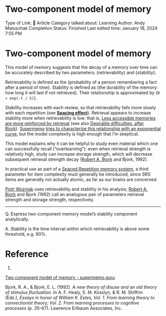 # Two-component model of memory

Type of Link: 📝 Article
Category talked about: Learning
Author: Andy Matuschak
Completion Status: Finished
Last edited time: January 18, 2024 7:55 PM

# **Two-component model of memory**

This model of memory suggests that the decay of a memory over time can be accurately described by two parameters: {retrievability} and {stability}.

Retrievability is defined as the {probability of a person remembering a fact after a period of time}. Stability is defined as {the durability of the memory: how long it will last if not retrieved}. Their relationship is approximated by {`R ∝ exp(-t / S)`}.

Stability increases with each review, so that retrievability falls more slowly with each repetition (see [**Spacing effect**](Spacing%20effect.md)). Retrieval appears to increase stability more when retrievability is low: that is, [Less accessible memories are more reinforced by retrieval](Less%20accessible%20memories%20are%20more%20reinforced%20by%20retrieval.md) (see also [Desirable difficulties, after Bjork](Desirable%20difficulties,%20after%20Bjork.md)). [Supermemo](https://notes.andymatuschak.org/z2oUypiCEtPaDqNjbUsawCj) [tries to characterize this relationship with an exponential curve](https://supermemo.guru/wiki/Spacing_effect_gain), but the model complexity is high enough that I’m skeptical.

This model explains why it can be helpful to study even material which one can successfully recall (“overlearning”): even when retrieval strength is relatively high, study can increase storage strength, which will decrease subsequent retrieval strength decay ([Robert A. Bjork](https://notes.andymatuschak.org/zYPeHVeq311Jh4whSstyeFX) and Bjork, 1992).

In practical use as part of a [Spaced Repetition memory system](Spaced%20Repetition%20memory%20system.md), a third parameter for item complexity must generally be introduced, since SRS items are generally not actually atomic, as far as our brains are concerned.

[Piotr Wozniak](https://notes.andymatuschak.org/zT8N3LTbePn2LVD7ZhJ5TLr) uses retrievability and stability in his analysis; [Robert A. Bjork](https://notes.andymatuschak.org/zYPeHVeq311Jh4whSstyeFX) and Bjork (1992) call an analogous pair of parameters retrieval strength and storage strength, respectively.

---

Q. Express two-component memory model’s stability component analytically.

A. Stability is the time interval within which retrievability is above some threshold, e.g. 90%.

# Reference

1. 

[Two component model of memory - supermemo.guru](https://supermemo.guru/wiki/Two_component_model_of_memory)

Bjork, R. A., & Bjork, E. L. (1992). *A new theory of disuse and an old theory of stimulus fluctuation.* In A. F. Healy, S. M. Kosslyn, & R. M. Shiffrin (Eds.), *Essays in honor of William K. Estes, Vol. 1. From learning theory to connectionist theory; Vol. 2. From learning processes to cognitive processes* (p. 35–67). Lawrence Erlbaum Associates, Inc.